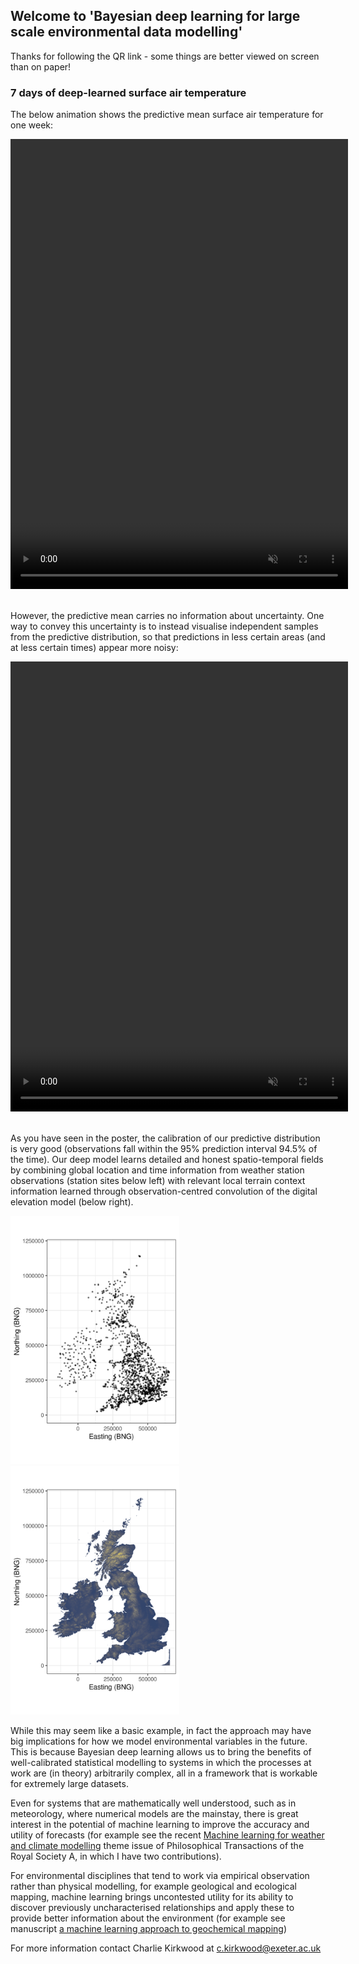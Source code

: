 ## Welcome to 'Bayesian deep learning for large scale environmental data modelling'

Thanks for following the QR link - some things are better viewed on screen than on paper!

###  7 days of deep-learned surface air temperature

The below animation shows the predictive mean surface air temperature for one week:

<video width="540" height="720" autoplay loop muted playsinline>
  <source type="video/mp4" src="https://github.com/charliekirkwood/AI_UK_poster/blob/main/SRFC_AIR_TMPR_696k_gauss_uniform_network_86_animation_WOW_robust_v2_2020_11_06-2020_11_12.mp4?raw=true">
</video>

\
However, the predictive mean carries no information about uncertainty. One way to convey this uncertainty is to instead visualise independent samples from the predictive distribution, so that predictions in less certain areas (and at less certain times) appear more noisy:

<video width="540" height="720" autoplay loop muted playsinline>
  <source type="video/mp4" src="https://github.com/charliekirkwood/AI_UK_poster/blob/main/SRFC_AIR_TMPR_696k_gauss_uniform_network_87_animation_WOW_robust_honest_2020_11_06-2020_11_12.mp4?raw=true">
</video>

\
As you have seen in the poster, the calibration of our predictive distribution is very good (observations fall within the 95% prediction interval 94.5% of the time). Our deep model learns detailed and honest spatio-temporal fields by combining global location and time information from weather station observations (station sites below left) with relevant local terrain context information learned through observation-centred convolution of the digital elevation model (below right).

<p float="left">
  <img src="https://raw.githubusercontent.com/charliekirkwood/AI_UK_poster/main/UKweatherstations.png" width="270" />
  <img src="https://raw.githubusercontent.com/charliekirkwood/AI_UK_poster/main/UKelevation.png" width="270" />
</p>

While this may seem like a basic example, in fact the approach may have big implications for how we model environmental variables in the future. This is because Bayesian deep learning allows us to bring the benefits of well-calibrated statistical modelling to systems in which the processes at work are (in theory) arbitrarily complex, all in a framework that is workable for extremely large datasets.

Even for systems that are mathematically well understood, such as in meteorology, where numerical models are the mainstay, there is great interest in the potential of machine learning to improve the accuracy and utility of forecasts (for example see the recent [Machine learning for weather and climate modelling](https://royalsocietypublishing.org/toc/rsta/2021/379/2194) theme issue of Philosophical Transactions of the Royal Society A, in which I have two contributions).

For environmental disciplines that tend to work via empirical observation rather than physical modelling, for example geological and ecological mapping, machine learning brings uncontested utility for its ability to discover previously uncharacterised relationships and apply these to provide better information about the environment (for example see manuscript [a machine learning approach to geochemical mapping](https://doi.org/10.1016/j.gexplo.2016.05.003))

For more information contact Charlie Kirkwood at c.kirkwood@exeter.ac.uk
